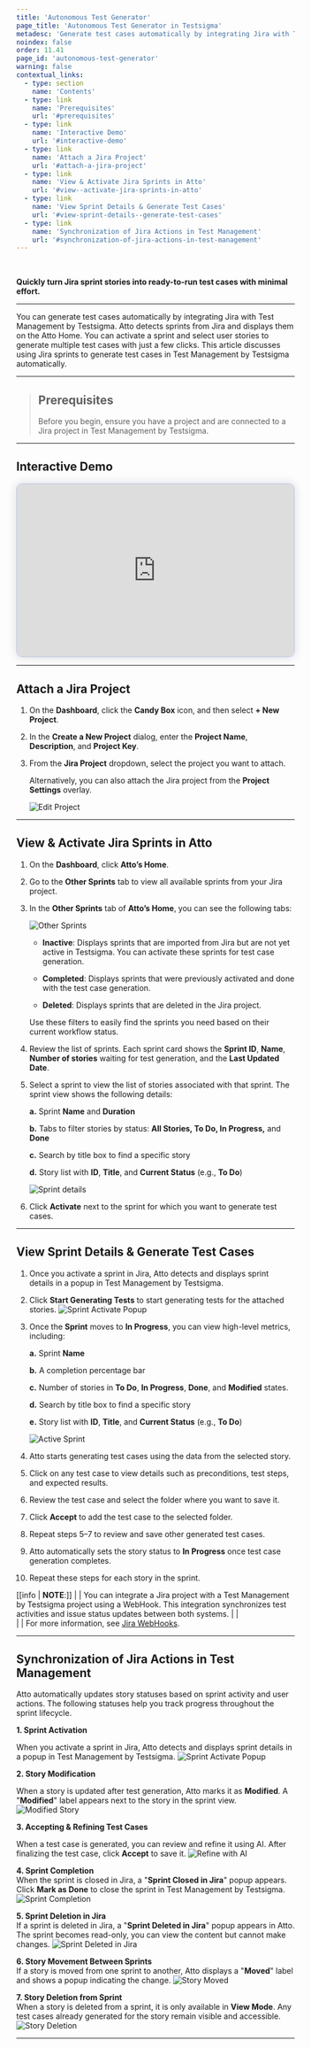 ```yaml
---
title: 'Autonomous Test Generator'
page_title: 'Autonomous Test Generator in Testsigma'
metadesc: 'Generate test cases automatically by integrating Jira with Test Management by Testsigma | Activate the sprint, select stories and generate multiple test cases'
noindex: false
order: 11.41
page_id: 'autonomous-test-generator'
warning: false
contextual_links:
  - type: section
    name: 'Contents'
  - type: link
    name: 'Prerequisites'
    url: '#prerequisites'
  - type: link
    name: 'Interactive Demo'
    url: '#interactive-demo'
  - type: link
    name: 'Attach a Jira Project'
    url: '#attach-a-jira-project'
  - type: link
    name: 'View & Activate Jira Sprints in Atto'
    url: '#view--activate-jira-sprints-in-atto'
  - type: link
    name: 'View Sprint Details & Generate Test Cases'
    url: '#view-sprint-details--generate-test-cases'
  - type: link
    name: 'Synchronization of Jira Actions in Test Management'
    url: '#synchronization-of-jira-actions-in-test-management'
---
```


<br>

**Quickly turn Jira sprint stories into ready-to-run test cases with minimal effort.**

---

You can generate test cases automatically by integrating Jira with Test Management by Testsigma. Atto detects sprints from Jira and displays them on the Atto Home. You can activate a sprint and select user stories to generate multiple test cases with just a few clicks. This article discusses using Jira sprints to generate test cases in Test Management by Testsigma automatically.

---

> ## **Prerequisites**
>
> Before you begin, ensure you have a project and are connected to a Jira project in Test Management by Testsigma.

---

## **Interactive Demo**

<div>
  <script async src="https://js.storylane.io/js/v2/storylane.js"></script>
  <div class="sl-embed" style="position:relative;padding-bottom:calc(57.41% + 25px);width:100%;height:0;transform:scale(1)">
    <iframe loading="lazy" class="sl-demo" src="https://app.storylane.io/demo/wa5amwpajndw?embed=inline" name="sl-embed" allow="fullscreen" allowfullscreen style="position:absolute;top:0;left:0;width:100%!important;height:100%!important;border:1px solid rgba(63,95,172,0.35);box-shadow: 0px 0px 18px rgba(26, 19, 72, 0.15);border-radius:10px;box-sizing:border-box;"></iframe>
  </div>
</div>

---

## **Attach a Jira Project**

1. On the **Dashboard**, click the **Candy Box** icon, and then select **+ New Project**.

2. In the **Create a New Project** dialog, enter the **Project Name**, **Description**, and **Project Key**.

3. From the **Jira Project** dropdown, select the project you want to attach.

   Alternatively, you can also attach the Jira project from the **Project Settings** overlay.

   ![Edit Project](https://s3.amazonaws.com/static-docs.testsigma.com/new_images/projects/tms-doc-images/TMS_Edit_Project.png)

---

## **View & Activate Jira Sprints in Atto**

1. On the **Dashboard**, click **Atto’s Home**.

2. Go to the **Other Sprints** tab to view all available sprints from your Jira project.

3. In the **Other Sprints** tab of **Atto’s Home**, you can see the following tabs:

   ![Other Sprints](https://s3.amazonaws.com/static-docs.testsigma.com/new_images/projects/tms-doc-images/Sprints_Atto.png)

   - **Inactive**: Displays sprints that are imported from Jira but are not yet active in Testsigma. You can activate these sprints for test case generation.

   - **Completed**: Displays sprints that were previously activated and done with the test case generation.

   - **Deleted**: Displays sprints that are deleted in the Jira project.

   Use these filters to easily find the sprints you need based on their current workflow status.

4. Review the list of sprints. Each sprint card shows the **Sprint ID**, **Name**, **Number of stories** waiting for test generation, and the **Last Updated Date**.

5. Select a sprint to view the list of stories associated with that sprint. The sprint view shows the following details:

   **a.** Sprint **Name** and **Duration**

   **b.** Tabs to filter stories by status: **All Stories, To Do, In Progress,** and **Done**

   **c.** Search by title box to find a specific story

   **d.** Story list with **ID**, **Title**, and **Current Status** (e.g., **To Do**)

   ![Sprint details](https://s3.amazonaws.com/static-docs.testsigma.com/new_images/projects/tms-doc-images/Sprint_Details_Atto_Home.png)

6. Click **Activate** next to the sprint for which you want to generate test cases.

---

## **View Sprint Details & Generate Test Cases**

1. Once you activate a sprint in Jira, Atto detects and displays sprint details in a popup in Test Management by Testsigma.

2. Click **Start Generating Tests** to start generating tests for the attached stories. 
   ![Sprint Activate Popup](https://s3.amazonaws.com/static-docs.testsigma.com/new_images/projects/Atto_Testsigma/Sprint_Activate_from_Jira.png)

3. Once the **Sprint** moves to **In Progress**, you can view high-level metrics, including:

   **a.** Sprint **Name**

   **b.** A completion percentage bar

   **c.** Number of stories in **To Do**, **In Progress**, **Done**, and **Modified** states.

   **d.** Search by title box to find a specific story

   **e.** Story list with **ID**, **Title**, and **Current Status** (e.g., **To Do**)

   ![Active Sprint](https://s3.amazonaws.com/static-docs.testsigma.com/new_images/projects/tms-doc-images/Active_Sprint_Atto.png)

4. Atto starts generating test cases using the data from the selected story.

5. Click on any test case to view details such as preconditions, test steps, and expected results.

6. Review the test case and select the folder where you want to save it.

7. Click **Accept** to add the test case to the selected folder.

8. Repeat steps 5–7 to review and save other generated test cases.

9.  Atto automatically sets the story status to **In Progress** once test case generation completes.

10. Repeat these steps for each story in the sprint.

[[info | **NOTE**:]]
|
| You can integrate a Jira project with a Test Management by Testsigma project using a WebHook. This integration synchronizes test activities and issue status updates between both systems.
|
| <br>
|
| For more information, see [Jira WebHooks](https://developer.atlassian.com/server/jira/platform/webhooks/).

---

## **Synchronization of Jira Actions in Test Management**

Atto automatically updates story statuses based on sprint activity and user actions. The following statuses help you track progress throughout the sprint lifecycle.


**1. Sprint Activation**  <br>

When you activate a sprint in Jira, Atto detects and displays sprint details in a popup in Test Management by Testsigma.
![Sprint Activate Popup](https://s3.amazonaws.com/static-docs.testsigma.com/new_images/projects/Atto_Testsigma/Sprint_Activate_from_Jira.png)

**2. Story Modification** <br>

When a story is updated after test generation, Atto marks it as **Modified**. A "**Modified**" label appears next to the story in the sprint view.
![Modified Story](https://s3.amazonaws.com/static-docs.testsigma.com/new_images/projects/Atto_Testsigma/Story_Modified_in_Jira.png)

**3. Accepting & Refining Test Cases** <br>

When a test case is generated, you can review and refine it using AI. After finalizing the test case, click **Accept** to save it.
![Refine with AI](https://s3.amazonaws.com/static-docs.testsigma.com/new_images/projects/Atto_Testsigma/Refine_With_AI.png)

**4. Sprint Completion** <br>
When the sprint is closed in Jira, a "**Sprint Closed in Jira**" popup appears. Click **Mark as Done** to close the sprint in Test Management by Testsigma.
![Sprint Completion](https://s3.amazonaws.com/static-docs.testsigma.com/new_images/projects/Atto_Testsigma/Sprint_Closed_in_Jira.png)

**5. Sprint Deletion in Jira** <br>
If a sprint is deleted in Jira, a "**Sprint Deleted in Jira**" popup appears in Atto. The sprint becomes read-only, you can view the content but cannot make changes.
![Sprint Deleted in Jira](https://s3.amazonaws.com/static-docs.testsigma.com/new_images/projects/Atto_Testsigma/Deleted_Jira_Sprint.png)

**6. Story Movement Between Sprints** <br>
If a story is moved from one sprint to another, Atto displays a "**Moved**" label and shows a popup indicating the change.
![Story Moved](https://s3.amazonaws.com/static-docs.testsigma.com/new_images/projects/Atto_Testsigma/Story_Moved_Jira.png)

**7. Story Deletion from Sprint** <br>
When a story is deleted from a sprint, it is only available in **View Mode**. Any test cases already generated for the story remain visible and accessible.
![Story Deletion](https://s3.amazonaws.com/static-docs.testsigma.com/new_images/projects/Atto_Testsigma/Story_Deleted_Status.png)

---